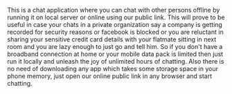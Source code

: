  This is a chat application where you can chat with other persons offline by running it on local server or online using our public link.
 This will prove to be useful in case your chats in a private organization say a company is getting recorded for security reasons or
 facebook is blocked or you are reluctant in sharing your sensitive credit card details with your flatmate sitting in next room and you
 are lazy enough to just go and tell him. So if you don't have a broadband connection at home or your mobile data pack is limited then
 just run it locally and unleash the joy of unlimited hours of chatting. Also there is no need of downloading any app which takes some
 storage space in your phone memory, just open our online public link in any browser and start chatting. 
